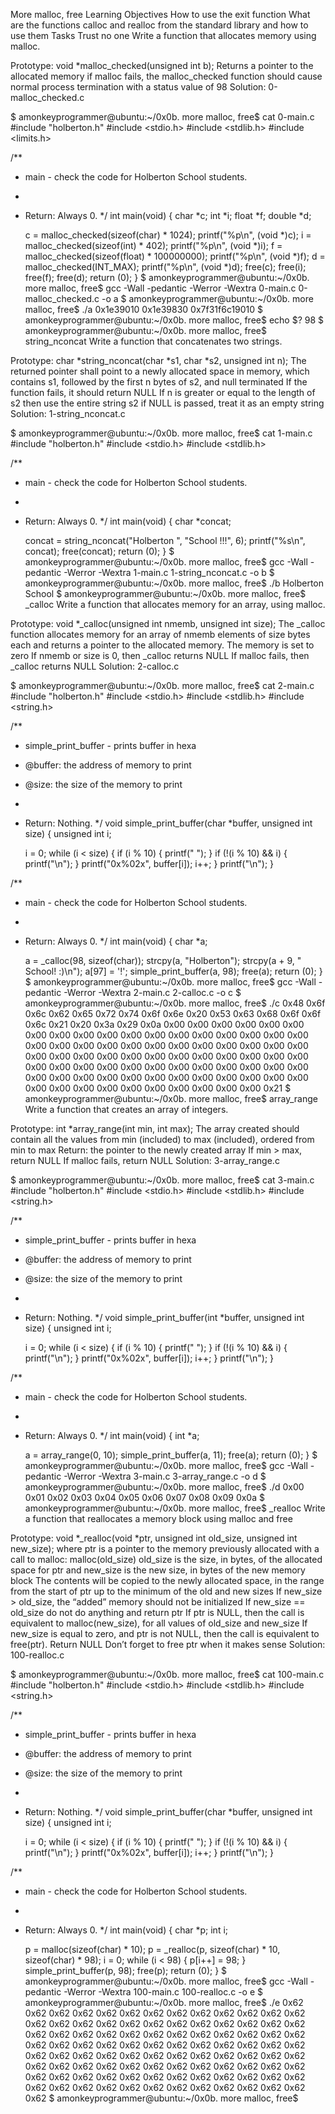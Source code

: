 More malloc, free
Learning Objectives
How to use the exit function
What are the functions calloc and realloc from the standard library and how to use them
Tasks
Trust no one
Write a function that allocates memory using malloc.

Prototype: void *malloc_checked(unsigned int b);
Returns a pointer to the allocated memory
if malloc fails, the malloc_checked function should cause normal process termination with a status value of 98
Solution: 0-malloc_checked.c

$ amonkeyprogrammer@ubuntu:~/0x0b. more malloc, free$ cat 0-main.c
#include "holberton.h"
#include <stdio.h>
#include <stdlib.h>
#include <limits.h>

/**
 * main - check the code for Holberton School students.
 *
 * Return: Always 0.
 */
int main(void)
{
    char *c;
    int *i;
    float *f;
    double *d;

    c = malloc_checked(sizeof(char) * 1024);
    printf("%p\n", (void *)c);
    i = malloc_checked(sizeof(int) * 402);
    printf("%p\n", (void *)i);
    f = malloc_checked(sizeof(float) * 100000000);
    printf("%p\n", (void *)f);
    d = malloc_checked(INT_MAX);
    printf("%p\n", (void *)d);
    free(c);
    free(i);
    free(f);
    free(d);
    return (0);
}
$ amonkeyprogrammer@ubuntu:~/0x0b. more malloc, free$ gcc -Wall -pedantic -Werror -Wextra 0-main.c 0-malloc_checked.c -o a
$ amonkeyprogrammer@ubuntu:~/0x0b. more malloc, free$ ./a
0x1e39010
0x1e39830
0x7f31f6c19010
$ amonkeyprogrammer@ubuntu:~/0x0b. more malloc, free$ echo $?
98
$ amonkeyprogrammer@ubuntu:~/0x0b. more malloc, free$
string_nconcat
Write a function that concatenates two strings.

Prototype: char *string_nconcat(char *s1, char *s2, unsigned int n);
The returned pointer shall point to a newly allocated space in memory, which contains s1, followed by the first n bytes of s2, and null terminated
If the function fails, it should return NULL
If n is greater or equal to the length of s2 then use the entire string s2
if NULL is passed, treat it as an empty string
Solution: 1-string_nconcat.c

$ amonkeyprogrammer@ubuntu:~/0x0b. more malloc, free$ cat 1-main.c
#include "holberton.h"
#include <stdio.h>
#include <stdlib.h>

/**
 * main - check the code for Holberton School students.
 *
 * Return: Always 0.
 */
int main(void)
{
    char *concat;

    concat = string_nconcat("Holberton ", "School !!!", 6);
    printf("%s\n", concat);
    free(concat);
    return (0);
}
$ amonkeyprogrammer@ubuntu:~/0x0b. more malloc, free$ gcc -Wall -pedantic -Werror -Wextra 1-main.c 1-string_nconcat.c -o b
$ amonkeyprogrammer@ubuntu:~/0x0b. more malloc, free$ ./b
Holberton School
$ amonkeyprogrammer@ubuntu:~/0x0b. more malloc, free$
_calloc
Write a function that allocates memory for an array, using malloc.

Prototype: void *_calloc(unsigned int nmemb, unsigned int size);
The _calloc function allocates memory for an array of nmemb elements of size bytes each and returns a pointer to the allocated memory.
The memory is set to zero
If nmemb or size is 0, then _calloc returns NULL
If malloc fails, then _calloc returns NULL
Solution: 2-calloc.c

$ amonkeyprogrammer@ubuntu:~/0x0b. more malloc, free$ cat 2-main.c
#include "holberton.h"
#include <stdio.h>
#include <stdlib.h>
#include <string.h>

/**
 * simple_print_buffer - prints buffer in hexa
 * @buffer: the address of memory to print
 * @size: the size of the memory to print
 *
 * Return: Nothing.
 */
void simple_print_buffer(char *buffer, unsigned int size)
{
    unsigned int i;

    i = 0;
    while (i < size)
    {
        if (i % 10)
        {
            printf(" ");
        }
        if (!(i % 10) && i)
        {
            printf("\n");
        }
        printf("0x%02x", buffer[i]);
        i++;
    }
    printf("\n");
}

/**
 * main - check the code for Holberton School students.
 *
 * Return: Always 0.
 */
int main(void)
{
    char *a;

    a = _calloc(98, sizeof(char));
    strcpy(a, "Holberton");
    strcpy(a + 9, " School! :)\n");
    a[97] = '!';
    simple_print_buffer(a, 98);
    free(a);
    return (0);
}
$ amonkeyprogrammer@ubuntu:~/0x0b. more malloc, free$ gcc -Wall -pedantic -Werror -Wextra 2-main.c 2-calloc.c -o c
$ amonkeyprogrammer@ubuntu:~/0x0b. more malloc, free$ ./c
0x48 0x6f 0x6c 0x62 0x65 0x72 0x74 0x6f 0x6e 0x20
0x53 0x63 0x68 0x6f 0x6f 0x6c 0x21 0x20 0x3a 0x29
0x0a 0x00 0x00 0x00 0x00 0x00 0x00 0x00 0x00 0x00
0x00 0x00 0x00 0x00 0x00 0x00 0x00 0x00 0x00 0x00
0x00 0x00 0x00 0x00 0x00 0x00 0x00 0x00 0x00 0x00
0x00 0x00 0x00 0x00 0x00 0x00 0x00 0x00 0x00 0x00
0x00 0x00 0x00 0x00 0x00 0x00 0x00 0x00 0x00 0x00
0x00 0x00 0x00 0x00 0x00 0x00 0x00 0x00 0x00 0x00
0x00 0x00 0x00 0x00 0x00 0x00 0x00 0x00 0x00 0x00
0x00 0x00 0x00 0x00 0x00 0x00 0x00 0x21
$ amonkeyprogrammer@ubuntu:~/0x0b. more malloc, free$
array_range
Write a function that creates an array of integers.

Prototype: int *array_range(int min, int max);
The array created should contain all the values from min (included) to max (included), ordered from min to max
Return: the pointer to the newly created array
If min > max, return NULL
If malloc fails, return NULL
Solution: 3-array_range.c

$ amonkeyprogrammer@ubuntu:~/0x0b. more malloc, free$ cat 3-main.c
#include "holberton.h"
#include <stdio.h>
#include <stdlib.h>
#include <string.h>

/**
 * simple_print_buffer - prints buffer in hexa
 * @buffer: the address of memory to print
 * @size: the size of the memory to print
 *
 * Return: Nothing.
 */
void simple_print_buffer(int *buffer, unsigned int size)
{
    unsigned int i;

    i = 0;
    while (i < size)
    {
        if (i % 10)
        {
            printf(" ");
        }
        if (!(i % 10) && i)
        {
            printf("\n");
        }
        printf("0x%02x", buffer[i]);
        i++;
    }
    printf("\n");
}

/**
 * main - check the code for Holberton School students.
 *
 * Return: Always 0.
 */
int main(void)
{
    int *a;

    a = array_range(0, 10);
    simple_print_buffer(a, 11);
    free(a);
    return (0);
}
$ amonkeyprogrammer@ubuntu:~/0x0b. more malloc, free$ gcc -Wall -pedantic -Werror -Wextra 3-main.c 3-array_range.c -o d
$ amonkeyprogrammer@ubuntu:~/0x0b. more malloc, free$ ./d
0x00 0x01 0x02 0x03 0x04 0x05 0x06 0x07 0x08 0x09
0x0a
$ amonkeyprogrammer@ubuntu:~/0x0b. more malloc, free$
_realloc
Write a function that reallocates a memory block using malloc and free

Prototype: void *_realloc(void *ptr, unsigned int old_size, unsigned int new_size);
where ptr is a pointer to the memory previously allocated with a call to malloc: malloc(old_size)
old_size is the size, in bytes, of the allocated space for ptr
and new_size is the new size, in bytes of the new memory block
The contents will be copied to the newly allocated space, in the range from the start of ptr up to the minimum of the old and new sizes
If new_size > old_size, the “added” memory should not be initialized
If new_size == old_size do not do anything and return ptr
If ptr is NULL, then the call is equivalent to malloc(new_size), for all values of old_size and new_size
If new_size is equal to zero, and ptr is not NULL, then the call is equivalent to free(ptr). Return NULL
Don’t forget to free ptr when it makes sense
Solution: 100-realloc.c

$ amonkeyprogrammer@ubuntu:~/0x0b. more malloc, free$ cat 100-main.c
#include "holberton.h"
#include <stdio.h>
#include <stdlib.h>
#include <string.h>

/**
 * simple_print_buffer - prints buffer in hexa
 * @buffer: the address of memory to print
 * @size: the size of the memory to print
 *
 * Return: Nothing.
 */
void simple_print_buffer(char *buffer, unsigned int size)
{
    unsigned int i;

    i = 0;
    while (i < size)
    {
        if (i % 10)
        {
            printf(" ");
        }
        if (!(i % 10) && i)
        {
            printf("\n");
        }
        printf("0x%02x", buffer[i]);
        i++;
    }
    printf("\n");
}

/**
 * main - check the code for Holberton School students.
 *
 * Return: Always 0.
 */
int main(void)
{
    char *p;
    int i;

    p = malloc(sizeof(char) * 10);
    p = _realloc(p, sizeof(char) * 10, sizeof(char) * 98);
    i = 0;
    while (i < 98)
    {
        p[i++] = 98;
    }
    simple_print_buffer(p, 98);
    free(p);
    return (0);
}
$ amonkeyprogrammer@ubuntu:~/0x0b. more malloc, free$ gcc -Wall -pedantic -Werror -Wextra 100-main.c 100-realloc.c -o e
$ amonkeyprogrammer@ubuntu:~/0x0b. more malloc, free$ ./e
0x62 0x62 0x62 0x62 0x62 0x62 0x62 0x62 0x62 0x62
0x62 0x62 0x62 0x62 0x62 0x62 0x62 0x62 0x62 0x62
0x62 0x62 0x62 0x62 0x62 0x62 0x62 0x62 0x62 0x62
0x62 0x62 0x62 0x62 0x62 0x62 0x62 0x62 0x62 0x62
0x62 0x62 0x62 0x62 0x62 0x62 0x62 0x62 0x62 0x62
0x62 0x62 0x62 0x62 0x62 0x62 0x62 0x62 0x62 0x62
0x62 0x62 0x62 0x62 0x62 0x62 0x62 0x62 0x62 0x62
0x62 0x62 0x62 0x62 0x62 0x62 0x62 0x62 0x62 0x62
0x62 0x62 0x62 0x62 0x62 0x62 0x62 0x62 0x62 0x62
0x62 0x62 0x62 0x62 0x62 0x62 0x62 0x62
$ amonkeyprogrammer@ubuntu:~/0x0b. more malloc, free$
